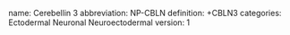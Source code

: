 name: Cerebellin 3
abbreviation: NP-CBLN
definition: +CBLN3
categories: Ectodermal Neuronal Neuroectodermal
version: 1
